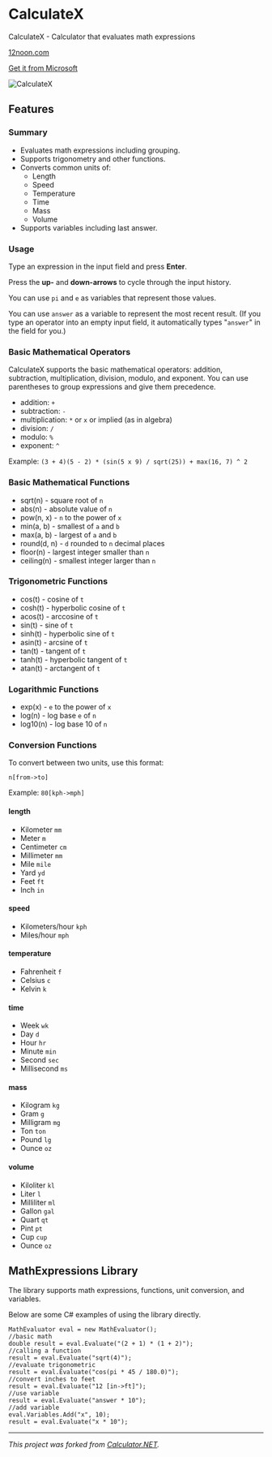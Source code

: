 CalculateX
==========

CalculateX - Calculator that evaluates math expressions

[12noon.com](https://12noon.com)

[Get it from Microsoft](ms-windows-store://pdp/?productid=9NWLKMVZPJD3)

![CalculateX](https://github.com/skst/CalculateX/blob/master/CalculateX.png)

## Features

### Summary
* Evaluates math expressions including grouping.
* Supports trigonometry and other functions.
* Converts common units of:
    * Length
    * Speed
    * Temperature
    * Time
    * Mass
    * Volume
* Supports variables including last answer.

### Usage

Type an expression in the input field and press **Enter**.

Press the **up-** and **down-arrows** to cycle through the input history.

You can use `pi` and `e` as variables that represent those values.

You can use `answer` as a variable to represent the most recent result.
(If you type an operator into an empty input field,
it automatically types "`answer`" in the field for you.)

### Basic Mathematical Operators

CalculateX supports the basic mathematical operators: addition, subtraction,
multiplication, division, modulo, and exponent.
You can use parentheses to group expressions and give them precedence.

* addition: `+`
* subtraction: `-`
* multiplication: `*` or `x` or implied (as in algebra)
* division: `/`
* modulo: `%`
* exponent: `^`

Example: `(3 + 4)(5 - 2) * (sin(5 x 9) / sqrt(25)) + max(16, 7) ^ 2`

### Basic Mathematical Functions

* sqrt(n) - square root of `n`
* abs(n) - absolute value of `n`
* pow(n, x) - `n` to the power of `x`
* min(a, b) - smallest of `a` and `b`
* max(a, b) - largest of `a` and `b`
* round(d, n) - `d` rounded to `n` decimal places
* floor(n) - largest integer smaller than `n`
* ceiling(n) - smallest integer larger than `n`

### Trigonometric Functions

* cos(t) - cosine of `t`
* cosh(t) - hyperbolic cosine of `t`
* acos(t) - arccosine of `t`
* sin(t) - sine of `t`
* sinh(t) - hyperbolic sine of `t`
* asin(t) - arcsine of `t`
* tan(t) - tangent of `t`
* tanh(t) - hyperbolic tangent of `t`
* atan(t) - arctangent of `t`

### Logarithmic Functions

* exp(x) - `e` to the power of `x`
* log(n) - log base `e` of `n`
* log10(n) - log base 10 of `n`

### Conversion Functions

To convert between two units, use this format:

`n[from->to]`

Example: `80[kph->mph]`

#### length

* Kilometer `mm`
* Meter `m`
* Centimeter `cm`
* Millimeter `mm`
* Mile `mile`
* Yard `yd`
* Feet `ft`
* Inch `in`

#### speed

* Kilometers/hour `kph`
* Miles/hour `mph`

#### temperature

* Fahrenheit `f`
* Celsius `c`
* Kelvin `k`

#### time

* Week `wk`
* Day `d`
* Hour `hr`
* Minute `min`
* Second `sec`
* Millisecond `ms`

#### mass

* Kilogram `kg`
* Gram `g`
* Milligram `mg`
* Ton `ton`
* Pound `lg`
* Ounce `oz`

#### volume

* Kiloliter `kl`
* Liter `l`
* Milliliter `ml`
* Gallon `gal`
* Quart `qt`
* Pint `pt`
* Cup `cup`
* Ounce `oz`

## MathExpressions Library

The library supports math expressions, functions, unit conversion, and variables.

Below are some C# examples of using the library directly.

````
MathEvaluator eval = new MathEvaluator();
//basic math
double result = eval.Evaluate("(2 + 1) * (1 + 2)");
//calling a function
result = eval.Evaluate("sqrt(4)");
//evaluate trigonometric 
result = eval.Evaluate("cos(pi * 45 / 180.0)");
//convert inches to feet
result = eval.Evaluate("12 [in->ft]");
//use variable
result = eval.Evaluate("answer * 10");
//add variable
eval.Variables.Add("x", 10);
result = eval.Evaluate("x * 10");
````

------------

*This project was forked from [Calculator.NET](https://github.com/loresoft/Calculator).*
